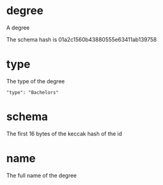 # degree

A degree

The schema hash is 01a2c1560b43880555e63411ab139758

# type

The type of the degree

```
"type": "Bachelors"
```

# schema

The first 16 bytes of the keccak hash of the id

# name

The full name of the degree

